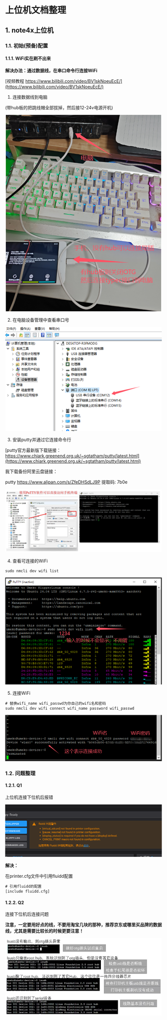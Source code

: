# 上位机文档整理

## 1. note4x上位机

### 1.1. 初始(预备)配置

#### 1.1.1. WiFi实在刷不出来

**解决办法：通过数据线，在串口命令行连接WiFi**

[视频教程 https://www.bilibili.com/video/BV1skNoeuEcE/](https://www.bilibili.com/video/BV1skNoeuEcE/)

1. 连接数据线到电脑

(带hub板的把跳线帽全部拔掉，然后接12-24v电源开机)

![通过数据线连接手机和电脑](vx_images/455274631009482.png)

2. 在电脑设备管理中查看串口号

![](vx_images/191739777015959.png)

3. 安装putty并通过它连接命令行

[putty官方最新版下载链接：https://www.chiark.greenend.org.uk/~sgtatham/putty/latest.html](https://www.chiark.greenend.org.uk/~sgtatham/putty/latest.html)

我下载备份阿里云盘链接：

putty
https://www.alipan.com/s/ZfeDHSdLJ9P
提取码: 7b0e


![进入终端方法](vx_images/253972335076396.jpg)

4. 查看可连接的WiFi

```shell
sudo nmcli dev wifi list
```

![查看WiFi列表](vx_images/64143348226662.png)

5. 连接WiFi

```shell
# 替换wifi_name wifi_passwd为你自己的wifi名和密码
sudo nmcli dev wifi connect wifi_name password wifi_passwd
```

![连接WiFi](vx_images/242343185681155.png)

### 1.2. 问题整理


#### 1.2.1. Q1

上位机连接下位机后报错

![](vx_images/119703381203337.png)

**解决：**

在printer.cfg文件中引用fluidd配置
```
# 引用fluidd的配置
[include fluidd.cfg]
```


#### 1.2.2. Q2

连接下位机后连接问题

**注意，一定要用好点的线，不要用淘宝几块的那种，推荐京东或哪里买品牌的数据线，尤其是需要比较长的时候更要注意！**

![](vx_images/132102427311949.png)
